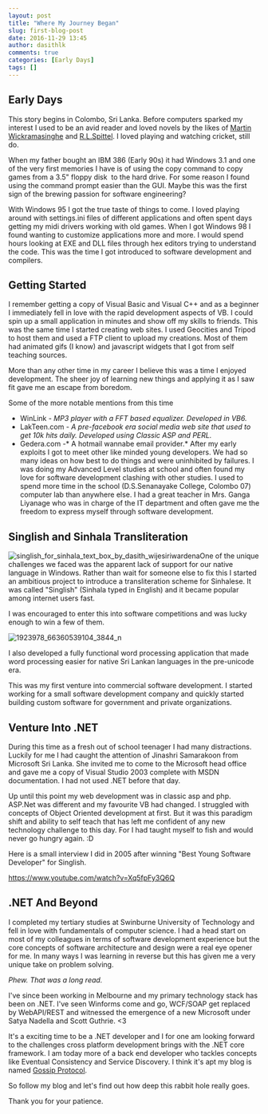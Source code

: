 ```yaml
---
layout: post
title: "Where My Journey Began"
slug: first-blog-post
date: 2016-11-29 13:45
author: dasithlk
comments: true
categories: [Early Days]
tags: []
---
```



## Early Days


This story begins in Colombo, Sri Lanka. Before computers sparked my interest I used to be an avid reader and loved novels by the likes of <a href="https://en.wikipedia.org/wiki/Martin_Wickramasinghe" target="_blank">Martin Wickramasinghe</a> and <a href="https://en.wikipedia.org/wiki/Richard_Lionel_Spittel" target="_blank">R.L.Spittel</a>. I loved playing and watching cricket, still do.

When my father bought an IBM 386 (Early 90s) it had Windows 3.1 and one of the very first memories I have is of using the copy command to copy games from a 3.5" floppy disk  to the hard drive. For some reason I found using the command prompt easier than the GUI. Maybe this was the first sign of the brewing passion for software engineering?

With Windows 95 I got the true taste of things to come. I loved playing around with settings.ini files of different applications and often spent days getting my midi drivers working with old games. When I got Windows 98 I found wanting to customize applications more and more. I would spend hours looking at EXE and DLL files through hex editors trying to understand the code. This was the time I got introduced to software development and compilers.


## Getting Started


I remember getting a copy of Visual Basic and Visual C++ and as a beginner I immediately fell in love with the rapid development aspects of VB. I could spin up a small application in minutes and show off my skills to friends. This was the same time I started creating web sites. I used Geocities and Tripod to host them and used a FTP client to upload my creations. Most of them had animated gifs (I know) and javascript widgets that I got from self teaching sources.

More than any other time in my career I believe this was a time I enjoyed development. The sheer joy of learning new things and applying it as I saw fit gave me an escape from boredom.

Some of the more notable mentions from this time


*   WinLink - *MP3 player with a FFT based equalizer. Developed in VB6.*
*   LakTeen.com - *A pre-facebook era social media web site that used to get 10k hits daily. Developed using Classic ASP and PERL.*
*   Gedera.com -* A hotmail wannabe email provider.*
After my early exploits I got to meet other like minded young developers. We had so many ideas on how best to do things and were uninhibited by failures. I was doing my Advanced Level studies at school and often found my love for software development clashing with other studies. I used to spend more time in the school (D.S.Senanayake College, Colombo 07) computer lab than anywhere else. I had a great teacher in Mrs. Ganga Liyanage who was in charge of the IT department and often gave me the freedom to express myself through software development.


## Singlish and Sinhala Transliteration


![singlish_for_sinhala_text_box_by_dasith_wijesiriwardena](https://gossipprotocol.files.wordpress.com/2016/11/singlish_for_sinhala_text_box_by_dasith_wijesiriwardena.jpg?w=262)One of the unique challenges we faced was the apparent lack of support for our native language in Windows. Rather than wait for someone else to fix this I started an ambitious project to introduce a transliteration scheme for Sinhalese. It was called "Singlish" (Sinhala typed in English) and it became popular among internet users fast.

I was encouraged to enter this into software competitions and was lucky enough to win a few of them.

![1923978_66360539104_3844_n](https://gossipprotocol.files.wordpress.com/2016/11/1923978_66360539104_3844_n.jpg?w=300)

I also developed a fully functional word processing application that made word processing easier for native Sri Lankan languages in the pre-unicode era.

This was my first venture into commercial software development. I started working for a small software development company and quickly started building custom software for government and private organizations.


## Venture Into .NET


During this time as a fresh out of school teenager I had many distractions. Luckily for me I had caught the attention of Jinashri Samarakoon from Microsoft Sri Lanka. She invited me to come to the Microsoft head office and gave me a copy of Visual Studio 2003 complete with MSDN documentation. I had not used .NET before that day.

Up until this point my web development was in classic asp and php. ASP.Net was different and my favourite VB had changed. I struggled with concepts of Object Oriented development at first. But it was this paradigm shift and ability to self teach that has left me confident of any new technology challenge to this day. For I had taught myself to fish and would never go hungry again. :D

Here is a small interview I did in 2005 after winning "Best Young Software Developer" for Singlish.

https://www.youtube.com/watch?v=Xq5fpFy3Q6Q


## .NET And Beyond


I completed my tertiary studies at Swinburne University of Technology and fell in love with fundamentals of computer science. I had a head start on most of my colleagues in terms of software development experience but the core concepts of software architecture and design were a real eye opener for me. In many ways I was learning in reverse but this has given me a very unique take on problem solving.

*Phew. That was a long read.*

I've since been working in Melbourne and my primary technology stack has been on .NET. I've seen Winforms come and go, WCF/SOAP get replaced by WebAPI/REST and witnessed the emergence of a new Microsoft under Satya Nadella and Scott Guthrie. &lt;3

It's a exciting time to be a .NET developer and I for one am looking forward to the challenges cross platform development brings with the .NET core framework. I am today more of a back end developer who tackles concepts like Eventual Consistency and Service Discovery. I think it's apt my blog is named <a href="https://en.wikipedia.org/wiki/Gossip_protocol" target="_blank">Gossip Protocol</a>.

So follow my blog and let's find out how deep this rabbit hole really goes.

Thank you for your patience.
